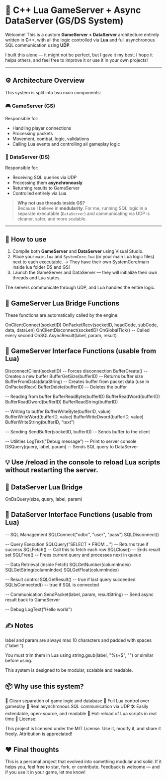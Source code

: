 # 🧠 C++ Lua GameServer + Async DataServer (GS/DS System)

Welcome! This is a custom **GameServer + DataServer** architecture entirely written in **C++**, with all the logic controlled via **Lua** and full asynchronous SQL communication using **UDP**.

I built this alone — it might not be perfect, but I gave it my best. I hope it helps others, and feel free to improve it or use it in your own projects!

---

## ⚙️ Architecture Overview

This system is split into two main components:

### 🎮 GameServer (GS)

Responsible for:
- Handling player connections
- Processing packets
- Movement, combat, logic, validations
- Calling Lua events and controlling all gameplay logic

### 🧠 DataServer (DS)

Responsible for:
- Receiving SQL queries via UDP
- Processing them **asynchronously**
- Returning results to GameServer
- Controlled entirely via Lua

> **Why not use threads inside GS?**  
> Because I believe in **modularity**. For me, running SQL logic in a separate executable (`DataServer`) and communicating via UDP is cleaner, safer, and more scalable.

---

## 🚀 How to use

1. Compile both **GameServer** and **DataServer** using Visual Studio.
2. Place your `main.lua` and `SystemCore.lua` (or your main Lua logic files) next to each executable. -> They have their own SystemCore/main inside lua folder DS and GS!
3. Launch the GameServer and DataServer — they will initialize their own threads and Lua states.

The servers communicate through UDP, and Lua handles the entire logic.

## 🧩 GameServer Lua Bridge Functions

These functions are automatically called by the engine:

OnClientConnect(socketID)
OnPacketRecv(socketID, headCode, subCode, data, dataLen)
OnClientDisconnect(socketID)
OnGlobalTick() -- Called every second
OnSQLAsyncResult(label, param, result)

## 🧩 GameServer Interface Functions (usable from Lua)

DisconnectClient(socketID)        -- Forces disconnection
BufferCreate()                    -- Creates a new buffer
BufferGetSize(bufferID)          -- Returns buffer size
BufferFromData(dataString)       -- Creates buffer from packet data (use in OnPacketRecv)
BufferDelete(bufferID)           -- Deletes the buffer

-- Reading from buffer
BufferReadByte(bufferID)
BufferReadWord(bufferID)
BufferReadDword(bufferID)
BufferReadString(bufferID)

-- Writing to buffer
BufferWriteByte(bufferID, value)
BufferWriteWord(bufferID, value)
BufferWriteDword(bufferID, value)
BufferWriteString(bufferID, "text")

-- Sending
SendBuffer(socketID, bufferID)    -- Sends buffer to the client

-- Utilities
LogText("Debug message")          -- Print to server console
DSQuery(query, label, param)     -- Sends SQL query to DataServer

## 💡 Use /reload in the console to reload Lua scripts without restarting the server.

## 🧩 DataServer Lua Bridge

OnDsQuery(size, query, label, param)

## 🧩 DataServer Interface Functions (usable from Lua)

-- SQL Management
SQLConnect("odbc", "user", "pass")
SQLDisconnect()

-- Query Execution
SQLQuery("SELECT * FROM ...")       -- Returns true if success
SQLFetch()                          -- Call this to fetch each row
SQLClose()                          -- Ends result set
SQLFree()                           -- Frees current query and processes next in queue

-- Data Retrieval (inside Fetch)
SQLGetNumber(columnIndex)
SQLGetString(columnIndex)
SQLGetFloat(columnIndex)

-- Result control
SQLGetResult()        -- true if last query succeeded
SQLIsConnected()      -- true if SQL is connected

-- Communication
SendPacket(label, param, resultString)   -- Send async result back to GameServer

-- Debug
LogText("Hello world")

## ✍️ Notes

label and param are always max 10 characters and padded with spaces ("label ").

You must trim them in Lua using string.gsub(label, "%s+$", "") or similar before using.

This system is designed to be modular, scalable and readable.

## 📦 Why use this system?

🧠 Clean separation of game logic and database
📜 Full Lua control over gameplay
🚀 Real asynchronous SQL communication via UDP
🛠️ Easily extendable, open-source, and readable
🔁 Hot-reload of Lua scripts in real time
📌 License:

This project is licensed under the MIT License.
Use it, modify it, and share it freely. Attribution is appreciated!

## ❤️ Final thoughts
This is a personal project that evolved into something modular and solid.
If it helps you, feel free to star, fork, or contribute.
Feedback is welcome — and if you use it in your game, let me know!
